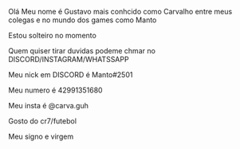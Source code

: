 Olá Meu nome é Gustavo  mais conhcido como Carvalho entre meus colegas e no mundo dos games como Manto

Estou solteiro no momento

Quem quiser tirar duvidas podeme chmar no DISCORD/INSTAGRAM/WHATSSAPP

Meu nick em DISCORD é Manto#2501

Meu numero é 42991351680

Meu insta é @carva.guh

Gosto do cr7/futebol

Meu signo e virgem
